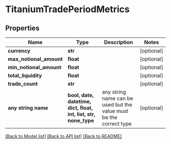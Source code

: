 # TitaniumTradePeriodMetrics


## Properties
Name | Type | Description | Notes
------------ | ------------- | ------------- | -------------
**currency** | **str** |  | [optional] 
**max_notional_amount** | **float** |  | [optional] 
**min_notional_amount** | **float** |  | [optional] 
**total_liquidity** | **float** |  | [optional] 
**trade_count** | **str** |  | [optional] 
**any string name** | **bool, date, datetime, dict, float, int, list, str, none_type** | any string name can be used but the value must be the correct type | [optional]

[[Back to Model list]](../README.md#documentation-for-models) [[Back to API list]](../README.md#documentation-for-api-endpoints) [[Back to README]](../README.md)


